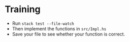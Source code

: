 # Training

* Run `stack test --file-watch`
* Then implement the functions in `src/Impl.hs`
* Save your file to see whether your function is correct.

